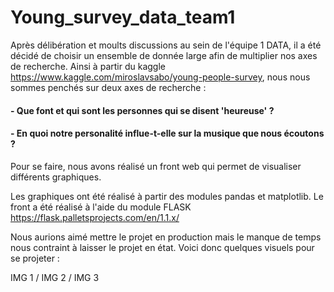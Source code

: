 # Young_survey_data_team1

Après délibération et moults discussions au sein de l'équipe 1 DATA, il a été décidé de choisir un ensemble de donnée large afin de multiplier nos axes de recherche.
Ainsi à partir du kaggle https://www.kaggle.com/miroslavsabo/young-people-survey, nous nous sommes penchés sur deux axes de recherche : 

#### - Que font et qui sont les personnes qui se disent 'heureuse' ?
#### - En quoi notre personalité influe-t-elle sur la musique que nous écoutons ?

Pour se faire, nous avons réalisé un front web qui permet de visualiser différents graphiques.

Les graphiques ont été réalisé à partir des modules pandas et matplotlib.
Le front a été réalisé à l'aide du module FLASK https://flask.palletsprojects.com/en/1.1.x/

Nous aurions aimé mettre le projet en production mais le manque de temps nous contraint à laisser le projet en état.
Voici donc quelques visuels pour se projeter : 

IMG 1 / IMG 2 / IMG 3
